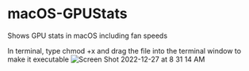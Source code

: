 # macOS-GPUStats
Shows GPU stats in macOS including fan speeds

In terminal, type chmod +x and drag the file into the terminal window to make it executable
![Screen Shot 2022-12-27 at 8 31 14 AM](https://user-images.githubusercontent.com/22340319/209673896-69dd8872-762f-45ff-885d-b179e45305ea.jpg)
